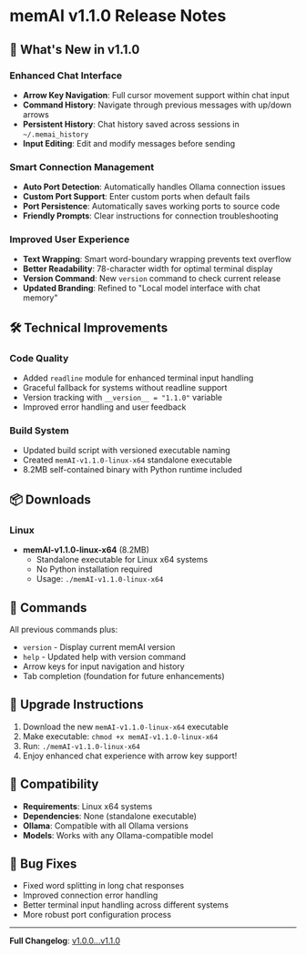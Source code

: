 # memAI v1.1.0 Release Notes

## 🚀 What's New in v1.1.0

### Enhanced Chat Interface
- **Arrow Key Navigation**: Full cursor movement support within chat input
- **Command History**: Navigate through previous messages with up/down arrows
- **Persistent History**: Chat history saved across sessions in `~/.memai_history`
- **Input Editing**: Edit and modify messages before sending

### Smart Connection Management  
- **Auto Port Detection**: Automatically handles Ollama connection issues
- **Custom Port Support**: Enter custom ports when default fails
- **Port Persistence**: Automatically saves working ports to source code
- **Friendly Prompts**: Clear instructions for connection troubleshooting

### Improved User Experience
- **Text Wrapping**: Smart word-boundary wrapping prevents text overflow
- **Better Readability**: 78-character width for optimal terminal display
- **Version Command**: New `version` command to check current release
- **Updated Branding**: Refined to "Local model interface with chat memory"

## 🛠️ Technical Improvements

### Code Quality
- Added `readline` module for enhanced terminal input handling
- Graceful fallback for systems without readline support
- Version tracking with `__version__ = "1.1.0"` variable
- Improved error handling and user feedback

### Build System
- Updated build script with versioned executable naming
- Created `memAI-v1.1.0-linux-x64` standalone executable
- 8.2MB self-contained binary with Python runtime included

## 📦 Downloads

### Linux
- **memAI-v1.1.0-linux-x64** (8.2MB)
  - Standalone executable for Linux x64 systems
  - No Python installation required
  - Usage: `./memAI-v1.1.0-linux-x64`

## 🔧 Commands

All previous commands plus:
- `version` - Display current memAI version
- `help` - Updated help with version command
- Arrow keys for input navigation and history
- Tab completion (foundation for future enhancements)

## 🚀 Upgrade Instructions

1. Download the new `memAI-v1.1.0-linux-x64` executable
2. Make executable: `chmod +x memAI-v1.1.0-linux-x64`
3. Run: `./memAI-v1.1.0-linux-x64`
4. Enjoy enhanced chat experience with arrow key support!

## 🔄 Compatibility

- **Requirements**: Linux x64 systems
- **Dependencies**: None (standalone executable)
- **Ollama**: Compatible with all Ollama versions
- **Models**: Works with any Ollama-compatible model

## 🐛 Bug Fixes

- Fixed word splitting in long chat responses
- Improved connection error handling
- Better terminal input handling across different systems
- More robust port configuration process

---

**Full Changelog**: [v1.0.0...v1.1.0](https://github.com/grandpaul2/memAI/compare/v1.0.0...v1.1.0)
